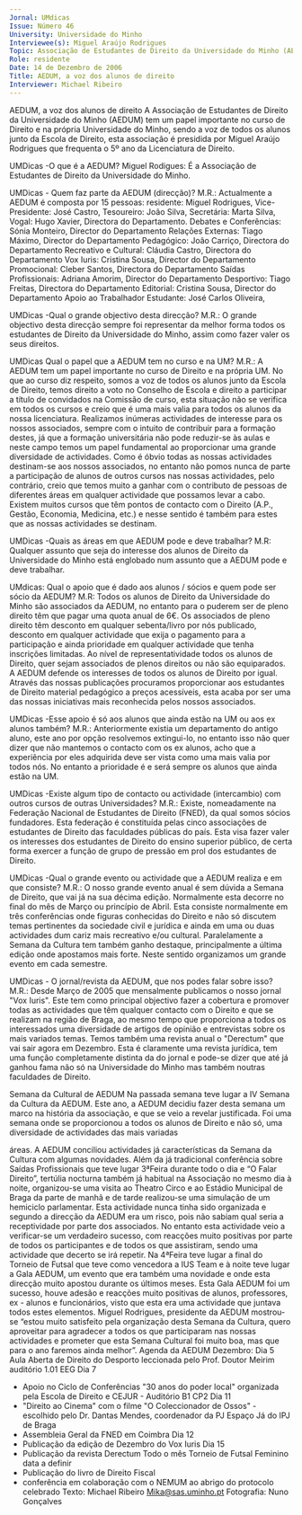 ```yaml
---
Jornal: UMdicas
Issue: Número 46
University: Universidade do Minho
Interviewee(s): Miguel Araújo Rodrigues
Topic: Associação de Estudantes de Direito da Universidade do Minho (AEDUM)
Role: residente
Date: 14 de Dezembro de 2006
Title: AEDUM, a voz dos alunos de direito
Interviewer: Michael Ribeiro
---
```


AEDUM, a voz dos alunos de direito
A Associação de Estudantes de Direito da Universidade do Minho (AEDUM) tem um papel importante no curso
de Direito e na própria Universidade do Minho, sendo a voz de todos os alunos junto da Escola de Direito, esta
associação é presidida por Miguel Araújo Rodrigues que frequenta o 5º ano da Licenciatura de Direito.

UMDicas -O que é a AEDUM?
Miguel Rodigues: É a Associação de
Estudantes de Direito da Universidade do
Minho.

UMDicas - Quem faz parte da AEDUM
(direcção)?
M.R.: Actualmente a AEDUM é composta por
15 pessoas: residente: Miguel Rodrigues,
Vice-Presidente: José Castro, Tesoureiro:
João Silva, Secretária: Marta Silva, Vogal:
Hugo Xavier, Directora do Departamento.
Debates e Conferências: Sónia Monteiro,
Director do Departamento Relações
Externas: Tiago Máximo, Director do
Departamento Pedagógico: João Carriço,
Directora do Departamento Recreativo e
Cultural: Cláudia Castro, Directora do
Departamento Vox Iuris: Cristina Sousa,
Director do Departamento Promocional:
Cleber Santos, Directora do Departamento
Saídas Profissionais: Adriana Amorim,
Director do Departamento Desportivo: Tiago
Freitas, Directora do Departamento Editorial:
Cristina Sousa, Director do Departamento
Apoio ao Trabalhador Estudante: José Carlos
Oliveira,

UMDicas -Qual o grande objectivo desta
direcção?
M.R.: O grande objectivo desta direcção
sempre foi representar da melhor forma todos
os estudantes de Direito da Universidade do
Minho, assim como fazer valer os seus
direitos.

UMDicas Qual o papel que a AEDUM tem
no curso e na UM?
M.R.: A AEDUM tem um papel importante no
curso de Direito e na própria UM. No que ao
curso diz respeito, somos a voz de todos os
alunos junto da Escola de Direito, temos
direito a voto no Conselho de Escola e direito
a participar a título de convidados na
Comissão de curso, esta situação não se
verifica em todos os cursos e creio que é uma
mais valia para todos os alunos da nossa
licenciatura. Realizamos inúmeras
actividades de interesse para os nossos
associados, sempre com o intuito de
contribuir para a formação destes, já que a
formação universitária não pode reduzir-se às
aulas e neste campo temos um papel
fundamental ao proporcionar uma grande
diversidade de actividades. Como é óbvio
todas as nossas actividades destinam-se aos
nossos associados, no entanto não pomos
nunca de parte a participação de alunos de
outros cursos nas nossas actividades, pelo
contrário, creio que temos muito a ganhar
com o contributo de pessoas de diferentes
áreas em qualquer actividade que possamos
levar a cabo. Existem muitos cursos que têm
pontos de contacto com o Direito (A.P.,
Gestão, Economia, Medicina, etc.) e nesse
sentido é também para estes que as nossas
actividades se destinam.

UMDicas -Quais as áreas em que AEDUM
pode e deve trabalhar?
M.R: Qualquer assunto que seja do interesse
dos alunos de Direito da Universidade do
Minho está englobado num assunto que a
AEDUM pode e deve trabalhar.

UMdicas: Qual o apoio que é dado aos
alunos / sócios e quem pode ser sócio da
AEDUM?
M.R: Todos os alunos de Direito da
Universidade do Minho são associados da
AEDUM, no entanto para o puderem ser de
pleno direito têm que pagar uma quota anual
de 6€.
Os associados de pleno direito têm desconto
em qualquer sebenta/livro por nós publicado,
desconto em qualquer actividade que exija o
pagamento para a participação e ainda
prioridade em qualquer actividade que tenha
inscrições limitadas. Ao nível de
representatividade todos os alunos de Direito,
quer sejam associados de plenos direitos ou
não são equiparados. A AEDUM defende os
interesses de todos os alunos de Direito por
igual. Através das nossas publicações
procuramos proporcionar aos estudantes de
Direito material pedagógico a preços
acessíveis, esta acaba por ser uma das
nossas iniciativas mais reconhecida pelos
nossos associados.

UMDicas -Esse apoio é só aos alunos que
ainda estão na UM ou aos ex alunos
também?
M.R.: Anteriormente existia um departamento
do antigo aluno, este ano por opção
resolvemos extingui-lo, no entanto isso não
quer dizer que não mantemos o contacto com
os ex alunos, acho que a experiência por eles
adquirida deve ser vista como uma mais valia
por todos nós.
No entanto a prioridade é e será sempre os
alunos que ainda estão na UM.

UMDicas -Existe algum tipo de contacto ou
actividade (intercambio) com outros
cursos de outras Universidades?
M.R.: Existe, nomeadamente na Federação
Nacional de Estudantes de Direito (FNED), da
qual somos sócios fundadores. Esta
federação é constituída pelas cinco
associações de estudantes de Direito das
faculdades públicas do país. Esta visa fazer
valer os interesses dos estudantes de Direito
do ensino superior público, de certa forma
exercer a função de grupo de pressão em prol
dos estudantes de Direito.

UMDicas -Qual o grande evento ou
actividade que a AEDUM realiza e em que
consiste?
M.R.: O nosso grande evento anual é sem
dúvida a Semana de Direito, que vai já na sua
décima edição. Normalmente esta decorre no
final do mês de Março ou princípio de Abril.
Esta consiste normalmente em três
conferências onde figuras conhecidas do
Direito e não só discutem temas pertinentes
da sociedade civil e jurídica e ainda em uma
ou duas actividades dum cariz mais recreativo
e/ou cultural. Paralelamente a Semana da
Cultura tem também ganho destaque,
principalmente a última edição onde
apostamos mais forte. Neste sentido
organizamos um grande evento em cada
semestre.

UMDicas - O jornal/revista da AEDUM, que
nos podes falar sobre isso?
M.R.: Desde Março de 2005 que
mensalmente publicamos o nosso jornal "Vox
Iuris". Este tem como principal objectivo fazer
a cobertura e promover todas as actividades
que têm qualquer contacto com o Direito e
que se realizam na região de Braga, ao
mesmo tempo que proporciona a todos os
interessados uma diversidade de artigos de
opinião e entrevistas sobre os mais variados
temas. Temos também uma revista anual o
"Derectum" que vai sair agora em Dezembro.
Esta é claramente uma revista jurídica, tem
uma função completamente distinta da do
jornal e pode-se dizer que até já ganhou fama
não só na Universidade do Minho mas
também noutras faculdades de Direito.

Semana da Cultural de AEDUM
Na passada semana teve lugar a IV Semana
da Cultura da AEDUM. Este ano, a AEDUM
decidiu fazer desta semana um marco na
história da associação, e que se veio a revelar
justificada.
Foi uma semana onde se proporcionou a
todos os alunos de Direito e não só, uma
diversidade de actividades das mais variadas

áreas. A AEDUM conciliou actividades já
características da Semana da Cultura com
algumas novidades. Além da já tradicional
conferência sobre Saídas Profissionais que
teve lugar 3ªFeira durante todo o dia e “O
Falar Direito”, tertúlia nocturna também já
habitual na Associação no mesmo dia à noite,
organizou-se uma visita ao Theatro Circo e ao
Estádio Municipal de Braga da parte de
manhã e de tarde realizou-se uma simulação
de um hemiciclo parlamentar.
Esta actividade nunca tinha sido organizada e
segundo a direcção da AEDUM era um risco,
pois não sabiam qual seria a receptividade
por parte dos associados. No entanto esta
actividade veio a verificar-se um verdadeiro
sucesso, com reacções muito positivas por
parte de todos os participantes e de todos os
que assistiram, sendo uma actividade que
decerto se irá repetir.
Na 4ªFeira teve lugar a final do Torneio de
Futsal que teve como vencedora a IUS Team
e à noite teve lugar a Gala AEDUM, um evento
que era também uma novidade e onde esta
direcção muito apostou durante os últimos
meses. Esta Gala AEDUM foi um sucesso,
houve adesão e reacções muito positivas de
alunos, professores, ex - alunos e
funcionários, visto que esta era uma
actividade que juntava todos estes
elementos.
Miguel Rodrigues, presidente da AEDUM
mostrou-se “estou muito satisfeito pela
organização desta Semana da Cultura, quero
aproveitar para agradecer a todos os que
participaram nas nossas actividades e
prometer que esta Semana Cultural foi muito
boa, mas que para o ano faremos ainda
melhor”.
Agenda da AEDUM
Dezembro:
Dia 5
Aula Aberta de Direito do Desporto leccionada pelo Prof. Doutor Meirim auditório 1.01 EEG
Dia 7
- Apoio no Ciclo de Conferências "30 anos
do poder local" organizada pela Escola de
Direito e CEJUR - Auditório B1 CP2
Dia 11
- "Direito ao Cinema" com o filme "O
Coleccionador de Ossos" - escolhido pelo
Dr. Dantas Mendes, coordenador da PJ Espaço Já do IPJ de Braga
- Assembleia Geral da FNED em Coimbra
Dia 12
- Publicação da edição de Dezembro do
Vox Iuris
Dia 15
- Publicação da revista Derectum
Todo o mês Torneio de Futsal Feminino
data a definir
- Publicação do livro de Direito Fiscal
- conferência em colaboração com o
NEMUM ao abrigo do protocolo celebrado
Texto:  Michael Ribeiro 
Mika@sas.uminho.pt
Fotografia: Nuno Gonçalves